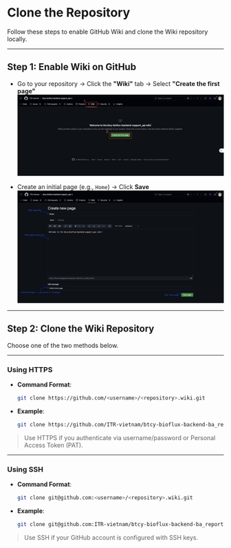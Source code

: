 # Clone the Repository

Follow these steps to enable GitHub Wiki and clone the Wiki repository locally.

---

## Step 1: Enable Wiki on GitHub

- Go to your repository → Click the **"Wiki"** tab → Select **"Create the first page"**  
  ![Create Wiki tab](images/1742616533894.png)

- Create an initial page (e.g., `Home`) → Click **Save**  
  ![Create first page](images/1742616533895.png)

---

## Step 2: Clone the Wiki Repository

Choose one of the two methods below.

---

### Using HTTPS

- **Command Format**:

    ```bash
    git clone https://github.com/<username>/<repository>.wiki.git
    ```

- **Example**:

    ```bash
    git clone https://github.com/ITR-vietnam/btcy-bioflux-backend-ba_reports.wiki.git
    ```

> Use HTTPS if you authenticate via username/password or Personal Access Token (PAT).

---

### Using SSH

- **Command Format**:

    ```bash
    git clone git@github.com:<username>/<repository>.wiki.git
    ```

- **Example**:

    ```bash
    git clone git@github.com:ITR-vietnam/btcy-bioflux-backend-ba_reports.wiki.git
    ```

> Use SSH if your GitHub account is configured with SSH keys.
